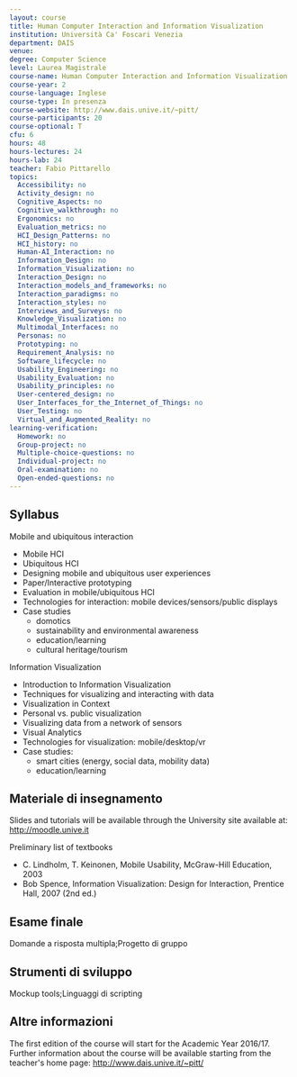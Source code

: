 ```yaml
---
layout: course
title: Human Computer Interaction and Information Visualization
institution: Università Ca' Foscari Venezia
department: DAIS
venue: 
degree: Computer Science
level: Laurea Magistrale
course-name: Human Computer Interaction and Information Visualization
course-year: 2
course-language: Inglese
course-type: In presenza
course-website: http://www.dais.unive.it/~pitt/
course-participants: 20
course-optional: T
cfu: 6
hours: 48
hours-lectures: 24
hours-lab: 24
teacher: Fabio Pittarello
topics: 
  Accessibility: no 
  Activity_design: no 
  Cognitive_Aspects: no 
  Cognitive_walkthrough: no 
  Ergonomics: no 
  Evaluation_metrics: no 
  HCI_Design_Patterns: no 
  HCI_history: no 
  Human-AI_Interaction: no 
  Information_Design: no 
  Information_Visualization: no 
  Interaction_Design: no 
  Interaction_models_and_frameworks: no 
  Interaction_paradigms: no 
  Interaction_styles: no 
  Interviews_and_Surveys: no 
  Knowledge_Visualization: no 
  Multimodal_Interfaces: no 
  Personas: no 
  Prototyping: no 
  Requirement_Analysis: no 
  Software_lifecycle: no 
  Usability_Engineering: no 
  Usability_Evaluation: no 
  Usability_principles: no 
  User-centered_design: no 
  User_Interfaces_for_the_Internet_of_Things: no 
  User_Testing: no 
  Virtual_and_Augmented_Reality: no 
learning-verification: 
  Homework: no 
  Group-project: no 
  Multiple-choice-questions: no 
  Individual-project: no 
  Oral-examination: no 
  Open-ended-questions: no 
---
```



## Syllabus 
Mobile and ubiquitous interaction

- Mobile HCI 
- Ubiquitous HCI
- Designing mobile and ubiquitous user experiences 
- Paper/Interactive prototyping
- Evaluation in mobile/ubiquitous HCI
- Technologies for interaction: mobile devices/sensors/public displays
- Case studies
    - domotics
    - sustainability and environmental awareness
    - education/learning
    - cultural heritage/tourism

Information Visualization

- Introduction to Information Visualization
- Techniques for visualizing and interacting with data 
- Visualization in Context
- Personal vs. public visualization
- Visualizing data from a network of sensors
- Visual Analytics
- Technologies for visualization: mobile/desktop/vr
- Case studies:
    - smart cities (energy, social data, mobility data)
    - education/learning

## Materiale di insegnamento 
Slides and tutorials will be available through the University site available at: http://moodle.unive.it

Preliminary list of textbooks

- C. Lindholm, T. Keinonen, Mobile Usability, McGraw-Hill Education, 2003
- Bob Spence, Information Visualization: Design for Interaction,
Prentice Hall, 2007 (2nd ed.)

## Esame finale 
Domande a risposta multipla;Progetto di gruppo

## Strumenti di sviluppo 
Mockup tools;Linguaggi di scripting

## Altre informazioni 
The first edition of the course will start for the Academic Year 2016/17.
Further information about the course will be available starting from the teacher's home page: http://www.dais.unive.it/~pitt/
